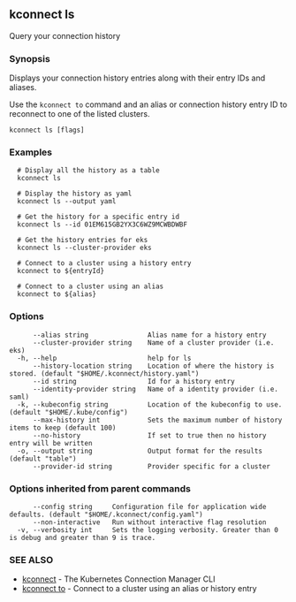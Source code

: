 ## kconnect ls

Query your connection history

### Synopsis

Displays your connection history entries along with their entry IDs and aliases.

Use the `kconnect to` command and an alias or connection history entry ID to reconnect to one of the listed clusters.

```
kconnect ls [flags]
```

### Examples

```
  # Display all the history as a table
  kconnect ls

  # Display the history as yaml
  kconnect ls --output yaml

  # Get the history for a specific entry id
  kconnect ls --id 01EM615GB2YX3C6WZ9MCWBDWBF

  # Get the history entries for eks
  kconnect ls --cluster-provider eks

  # Connect to a cluster using a history entry
  kconnect to ${entryId}

  # Connect to a cluster using an alias
  kconnect to ${alias}

```

### Options

```
      --alias string               Alias name for a history entry
      --cluster-provider string    Name of a cluster provider (i.e. eks)
  -h, --help                       help for ls
      --history-location string    Location of where the history is stored. (default "$HOME/.kconnect/history.yaml")
      --id string                  Id for a history entry
      --identity-provider string   Name of a identity provider (i.e. saml)
  -k, --kubeconfig string          Location of the kubeconfig to use. (default "$HOME/.kube/config")
      --max-history int            Sets the maximum number of history items to keep (default 100)
      --no-history                 If set to true then no history entry will be written
  -o, --output string              Output format for the results (default "table")
      --provider-id string         Provider specific for a cluster
```

### Options inherited from parent commands

```
      --config string     Configuration file for application wide defaults. (default "$HOME/.kconnect/config.yaml")
      --non-interactive   Run without interactive flag resolution
  -v, --verbosity int     Sets the logging verbosity. Greater than 0 is debug and greater than 9 is trace.
```

### SEE ALSO

* [kconnect](index.md) - The Kubernetes Connection Manager CLI
* [kconnect to](to.md) - Connect to a cluster using an alias or history entry
